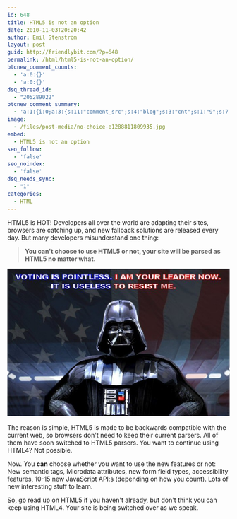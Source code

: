 ```yaml
---
id: 648
title: HTML5 is not an option
date: 2010-11-03T20:20:42
author: Emil Stenström
layout: post
guid: http://friendlybit.com/?p=648
permalink: /html/html5-is-not-an-option/
btcnew_comment_counts:
  - 'a:0:{}'
  - 'a:0:{}'
dsq_thread_id:
  - "205289022"
btcnew_comment_summary:
  - 'a:1:{i:0;a:3:{s:11:"comment_src";s:4:"blog";s:3:"cnt";s:1:"9";s:7:"enabled";s:1:"0";}}'
image:
  - /files/post-media/no-choice-e1288811809935.jpg
embed:
  - HTML5 is not an option
seo_follow:
  - 'false'
seo_noindex:
  - 'false'
dsq_needs_sync:
  - "1"
categories:
  - HTML
---
```

HTML5 is HOT! Developers all over the world are adapting their sites, browsers are catching up, and new fallback solutions are released every day. But many developers misunderstand one thing:

> **You can't choose to use HTML5 or not, your site will be parsed as HTML5 no matter what.**

<img class="alignnone size-full wp-image-656" style="max-width: 100%;" title="no-choice" src="/files/post-media/no-choice-e1288811809935.jpg" alt="Voting is pointless. I am your leader now. It is useless to resist me." />

The reason is simple, HTML5 is made to be backwards compatible with the current web, so browsers don't need to keep their current parsers. All of them have soon switched to HTML5 parsers. You want to continue using HTML4? Not possible.

Now. You **can** choose whether you want to use the new features or not: New semantic tags, Microdata attributes, new form field types, accessibility features, 10-15 new JavaScript API:s (depending on how you count). Lots of new interesting stuff to learn.

So, go read up on HTML5 if you haven't already, but don't think you can keep using HTML4. Your site is being switched over as we speak.
